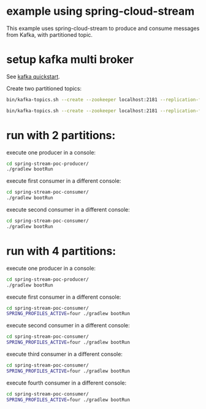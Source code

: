 # example using spring-cloud-stream
This example uses spring-cloud-stream to produce and consume messages from Kafka, with partitioned topic.

# setup kafka multi broker
See [kafka quickstart](https://kafka.apache.org/quickstart#quickstart_multibroker).

Create two partitioned topics:
```sh
bin/kafka-topics.sh --create --zookeeper localhost:2181 --replication-factor 3 --partitions 2 --topic test
```

```sh
bin/kafka-topics.sh --create --zookeeper localhost:2181 --replication-factor 3 --partitions 4 --topic test4
```

# run with 2 partitions:
execute one producer in a console:
```sh
cd spring-stream-poc-producer/
./gradlew bootRun
```

execute first consumer in a different console:
```sh
cd spring-stream-poc-consumer/
./gradlew bootRun
```

execute second consumer in a different console:
```sh
cd spring-stream-poc-consumer/
./gradlew bootRun
```

# run with 4 partitions:
execute one producer in a console:
```sh
cd spring-stream-poc-producer/
./gradlew bootRun
```

execute first consumer in a different console:
```sh
cd spring-stream-poc-consumer/
SPRING_PROFILES_ACTIVE=four ./gradlew bootRun
```

execute second consumer in a different console:
```sh
cd spring-stream-poc-consumer/
SPRING_PROFILES_ACTIVE=four ./gradlew bootRun
```

execute third consumer in a different console:
```sh
cd spring-stream-poc-consumer/
SPRING_PROFILES_ACTIVE=four ./gradlew bootRun
```

execute fourth consumer in a different console:
```sh
cd spring-stream-poc-consumer/
SPRING_PROFILES_ACTIVE=four ./gradlew bootRun
```
